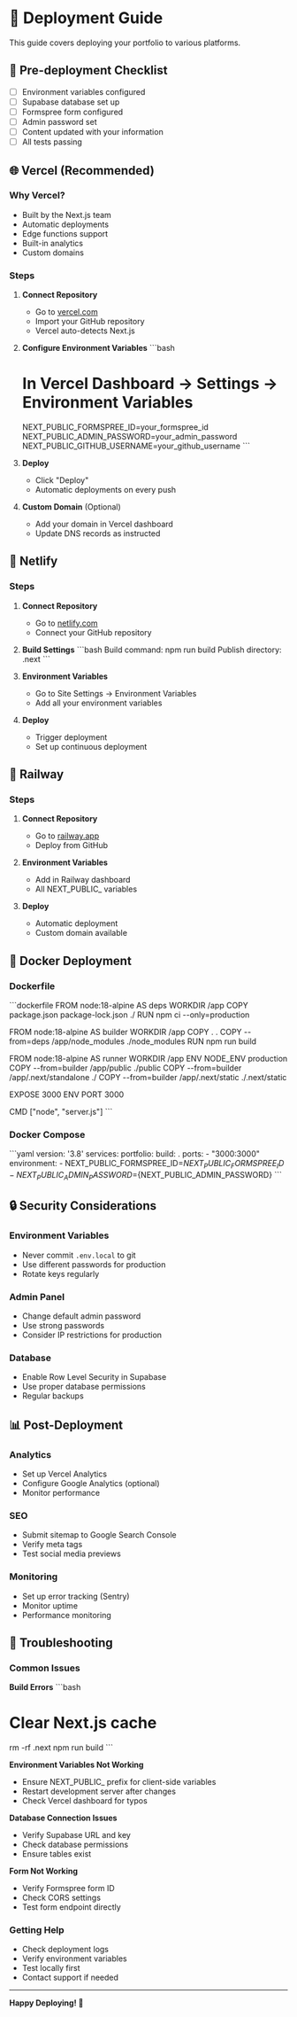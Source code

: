# 🚀 Deployment Guide

This guide covers deploying your portfolio to various platforms.

## 🔧 Pre-deployment Checklist

- [ ] Environment variables configured
- [ ] Supabase database set up
- [ ] Formspree form configured
- [ ] Admin password set
- [ ] Content updated with your information
- [ ] All tests passing

## 🌐 Vercel (Recommended)

### Why Vercel?
- Built by the Next.js team
- Automatic deployments
- Edge functions support
- Built-in analytics
- Custom domains

### Steps

1. **Connect Repository**
   - Go to [vercel.com](https://vercel.com)
   - Import your GitHub repository
   - Vercel auto-detects Next.js

2. **Configure Environment Variables**
    \`\`\`bash
    # In Vercel Dashboard → Settings → Environment Variables
    NEXT_PUBLIC_FORMSPREE_ID=your_formspree_id
    NEXT_PUBLIC_ADMIN_PASSWORD=your_admin_password
    NEXT_PUBLIC_GITHUB_USERNAME=your_github_username
    \`\`\`

3. **Deploy**
   - Click "Deploy"
   - Automatic deployments on every push

4. **Custom Domain** (Optional)
   - Add your domain in Vercel dashboard
   - Update DNS records as instructed

## 🌊 Netlify

### Steps

1. **Connect Repository**
   - Go to [netlify.com](https://netlify.com)
   - Connect your GitHub repository

2. **Build Settings**
   \`\`\`bash
   Build command: npm run build
   Publish directory: .next
   \`\`\`

3. **Environment Variables**
   - Go to Site Settings → Environment Variables
   - Add all your environment variables

4. **Deploy**
   - Trigger deployment
   - Set up continuous deployment

## 🚂 Railway

### Steps

1. **Connect Repository**
   - Go to [railway.app](https://railway.app)
   - Deploy from GitHub

2. **Environment Variables**
   - Add in Railway dashboard
   - All NEXT_PUBLIC_ variables

3. **Deploy**
   - Automatic deployment
   - Custom domain available

## 🐳 Docker Deployment

### Dockerfile
\`\`\`dockerfile
FROM node:18-alpine AS deps
WORKDIR /app
COPY package.json package-lock.json ./
RUN npm ci --only=production

FROM node:18-alpine AS builder
WORKDIR /app
COPY . .
COPY --from=deps /app/node_modules ./node_modules
RUN npm run build

FROM node:18-alpine AS runner
WORKDIR /app
ENV NODE_ENV production
COPY --from=builder /app/public ./public
COPY --from=builder /app/.next/standalone ./
COPY --from=builder /app/.next/static ./.next/static

EXPOSE 3000
ENV PORT 3000

CMD ["node", "server.js"]
\`\`\`

### Docker Compose
\`\`\`yaml
version: '3.8'
services:
  portfolio:
    build: .
    ports:
      - "3000:3000"
    environment:
       - NEXT_PUBLIC_FORMSPREE_ID=${NEXT_PUBLIC_FORMSPREE_ID}
      - NEXT_PUBLIC_ADMIN_PASSWORD=${NEXT_PUBLIC_ADMIN_PASSWORD}
\`\`\`

## 🔒 Security Considerations

### Environment Variables
- Never commit `.env.local` to git
- Use different passwords for production
- Rotate keys regularly

### Admin Panel
- Change default admin password
- Use strong passwords
- Consider IP restrictions for production

### Database
- Enable Row Level Security in Supabase
- Use proper database permissions
- Regular backups

## 📊 Post-Deployment

### Analytics
- Set up Vercel Analytics
- Configure Google Analytics (optional)
- Monitor performance

### SEO
- Submit sitemap to Google Search Console
- Verify meta tags
- Test social media previews

### Monitoring
- Set up error tracking (Sentry)
- Monitor uptime
- Performance monitoring

## 🐛 Troubleshooting

### Common Issues

**Build Errors**
\`\`\`bash
# Clear Next.js cache
rm -rf .next
npm run build
\`\`\`

**Environment Variables Not Working**
- Ensure NEXT_PUBLIC_ prefix for client-side variables
- Restart development server after changes
- Check Vercel dashboard for typos

**Database Connection Issues**
- Verify Supabase URL and key
- Check database permissions
- Ensure tables exist

**Form Not Working**
- Verify Formspree form ID
- Check CORS settings
- Test form endpoint directly

### Getting Help
- Check deployment logs
- Verify environment variables
- Test locally first
- Contact support if needed

---

**Happy Deploying! 🚀**
